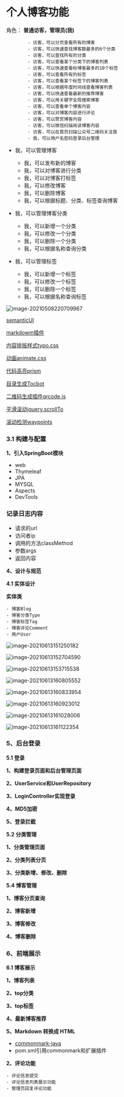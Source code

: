 # 						个人博客功能

角色： **普通访客，管理员(我)**







			- 访客，可以分页查看所有的博客
			- 访客，可以快速查找博客数最多的6个分类
			- 访客，可以查找所有的分类
			- 访客，可以查看某个分类下的博客列表
			- 访客，可以快速查看标博客最多的10个标签
			- 访客，可以查看所有的标签
			- 访客，可以查看某个标签下的博客列表
			- 访客，可以根据年度时间线查看博客列表
			- 访客，可以快速查看最新的推荐博客
			- 访客，可以用关键字全局搜索博客
			- 访客，可以查看单个博客内容
			- 访客，可以对博客内容进行评论
			- 访客，可以赞赏博客内容
			- 访客，可以微信扫描阅读博客内容
			- 访客，可以在首页扫描公众号二维码关注我
			- 我，可以用户名密码登录后台管理
   - 我，可以管理博客
        - 我，可以发布新的博客
        - 我，可以对博客进行分类
        - 我，可以对博客打标签
        - 我，可以修改博客
        - 我，可以删除博客
        - 我，可以根据标题、分类、标签查询博客

- 我，可以管理博客分类
  - 我，可以新增一个分类
  - 我，可以修改一个分类
  - 我，可以删除一个分类
  - 我，可以根据名称查询分类

- 我，可以管理标签
  - 我，可以新增一个标签
  - 我，可以修改一个标签
  - 我，可以删除一个标签
  - 我，可以根据名称查询标签



![image-20210508220709967](.\typora-user-images\image-20210508220709967.png)

[semanticUI](https://semantic-ui.com/)

[markdowm插件](https://pandao.github.io/editor.md/)

[内容排版样式typo.css](https://github.com/sofish/typo.css)

[动画animate.css](https://daneden.github.io/animate.css)

[代码高亮prism](https://github.com/PrismJS/prism)

[目录生成Tocbot](https://tscanlin.github.io/tocbot/)

[二维码生成插件qrcode.js](https://davidshimjs.github.io/qrcodejs/)

[平滑滚动jquery.scrollTo](https://github.com/flesler/jquery.scrollTo)

[滚动检测waypoints](http://imakewebthings.com/waypoints/)

### 3.1 构建与配置

**1、引入SpringBoot模块**

 -	web
 -	Thymeleaf
 -	JPA
 -	MYSQL
 -	Aspects
 -	DevTools



### 记录日志内容

- 请求的url
- 访问者ip
- 调用的方法classMethod
- 参数args
- 返回内容



**4、设计与规范**



**4.1 实体设计**

**实体类**

	- 博客Blog
	- 博客分类Type
	- 博客标签Tag
	- 博客评论Comment
	- 用户User





![image-20210613151250182](.\typora-user-images\image-20210613151250182.png)



![image-20210613152704590](.\typora-user-images\image-20210613152704590.png)





![image-20210613153715538](.\typora-user-images\image-20210613153715538.png)



![image-20210613160805552](.\typora-user-images\image-20210613160805552.png)

![image-20210613160833954](.\typora-user-images\image-20210613160833954.png)

![image-20210613160923012](.\typora-user-images\image-20210613160923012.png)

![image-20210613161028006](.\typora-user-images\image-20210613161028006.png)

![image-20210613161122354](.\typora-user-images\image-20210613161122354.png)



### 5、后台登录

**5.1 登录**



**1、构建登录页面和后台管理页面**

**2、UserService和UserRepository**

**3、LoginController实现登录**

**4、MD5加密**

**5、登录拦截**



**5.2 分类管理**

**1、分类管理页面**

**2、分类列表分页**

**3、分类新增、修改、删除**





**5.4 博客管理**

**1、博客分页查询**

**2、博客新增**

**3、博客修改**

**4、博客删除**





### 6、前端展示

**6.1 博客展示**



**1、博客列表**

**2、top分类**

**3、top标签**

**4、最新博客推荐**

**5、Markdown 转换成 HTML**

- [commonmark-java]( https://github.com/atlassian/commonmark-java)
- pom.xml引用commonmark和扩展插件



**2、评论功能**

	- 评论信息提交
	- 评论信息列表展示功能
	- 管理员回复评论功能















